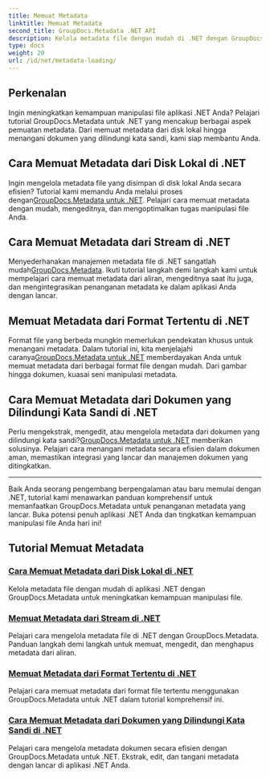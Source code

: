 ```yaml
---
title: Memuat Metadata
linktitle: Memuat Metadata
second_title: GroupDocs.Metadata .NET API
description: Kelola metadata file dengan mudah di .NET dengan GroupDocs.Metadata. Pelajari teknik memuat, mengedit, dan lainnya untuk meningkatkan kemampuan manipulasi file.
type: docs
weight: 20
url: /id/net/metadata-loading/
---
```

## Perkenalan

Ingin meningkatkan kemampuan manipulasi file aplikasi .NET Anda? Pelajari tutorial GroupDocs.Metadata untuk .NET yang mencakup berbagai aspek pemuatan metadata. Dari memuat metadata dari disk lokal hingga menangani dokumen yang dilindungi kata sandi, kami siap membantu Anda.

## Cara Memuat Metadata dari Disk Lokal di .NET

 Ingin mengelola metadata file yang disimpan di disk lokal Anda secara efisien? Tutorial kami memandu Anda melalui proses dengan[GroupDocs.Metadata untuk .NET](./load-metadata-local-disk/). Pelajari cara memuat metadata dengan mudah, mengeditnya, dan mengoptimalkan tugas manipulasi file Anda.

## Cara Memuat Metadata dari Stream di .NET

 Menyederhanakan manajemen metadata file di .NET sangatlah mudah[GroupDocs.Metadata](./load-metadata-stream/). Ikuti tutorial langkah demi langkah kami untuk mempelajari cara memuat metadata dari aliran, mengeditnya saat itu juga, dan mengintegrasikan penanganan metadata ke dalam aplikasi Anda dengan lancar.

## Memuat Metadata dari Format Tertentu di .NET

 Format file yang berbeda mungkin memerlukan pendekatan khusus untuk menangani metadata. Dalam tutorial ini, kita menjelajahi caranya[GroupDocs.Metadata untuk .NET](./load-metadata-specific-format/) memberdayakan Anda untuk memuat metadata dari berbagai format file dengan mudah. Dari gambar hingga dokumen, kuasai seni manipulasi metadata.

## Cara Memuat Metadata dari Dokumen yang Dilindungi Kata Sandi di .NET

Perlu mengekstrak, mengedit, atau mengelola metadata dari dokumen yang dilindungi kata sandi?[GroupDocs.Metadata untuk .NET](./load-metadata-password-protected/) memberikan solusinya. Pelajari cara menangani metadata secara efisien dalam dokumen aman, memastikan integrasi yang lancar dan manajemen dokumen yang ditingkatkan.

----
Baik Anda seorang pengembang berpengalaman atau baru memulai dengan .NET, tutorial kami menawarkan panduan komprehensif untuk memanfaatkan GroupDocs.Metadata untuk penanganan metadata yang lancar. Buka potensi penuh aplikasi .NET Anda dan tingkatkan kemampuan manipulasi file Anda hari ini!

## Tutorial Memuat Metadata
### [Cara Memuat Metadata dari Disk Lokal di .NET](./load-metadata-local-disk/)
Kelola metadata file dengan mudah di aplikasi .NET dengan GroupDocs.Metadata untuk meningkatkan kemampuan manipulasi file.
### [Memuat Metadata dari Stream di .NET](./load-metadata-stream/)
Pelajari cara mengelola metadata file di .NET dengan GroupDocs.Metadata. Panduan langkah demi langkah untuk memuat, mengedit, dan menghapus metadata dari aliran.
### [Memuat Metadata dari Format Tertentu di .NET](./load-metadata-specific-format/)
Pelajari cara memuat metadata dari format file tertentu menggunakan GroupDocs.Metadata untuk .NET dalam tutorial komprehensif ini.
### [Cara Memuat Metadata dari Dokumen yang Dilindungi Kata Sandi di .NET](./load-metadata-password-protected/)
Pelajari cara mengelola metadata dokumen secara efisien dengan GroupDocs.Metadata untuk .NET. Ekstrak, edit, dan tangani metadata dengan lancar di aplikasi .NET Anda.